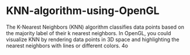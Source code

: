 # KNN-algorithm-using-OpenGL
The K-Nearest Neighbors (KNN) algorithm classifies data points based on the majority label of their k nearest neighbors. In OpenGL, you could visualize KNN by rendering data points in 3D space and highlighting the nearest neighbors with lines or different colors.       4o

